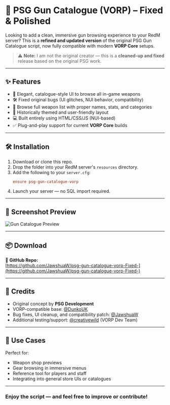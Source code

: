 # 🔫 PSG Gun Catalogue (VORP) – Fixed & Polished

Looking to add a clean, immersive gun browsing experience to your RedM server? This is a **refined and updated version** of the original PSG Gun Catalogue script, now fully compatible with modern **VORP Core** setups.

> ⚠️ **Note:** I am not the original creator — this is a **cleaned-up and fixed** release based on the original PSG work.

---

## ✨ Features

- 🧾 Elegant, catalogue-style UI to browse all in-game weapons
- 🛠️ Fixed original bugs (UI glitches, NUI behavior, compatibility)
- 🔫 Browse full weapon list with proper names, stats, and categories
- 🎨 Historically themed and user-friendly layout
- 💻 Built entirely using HTML/CSS/JS (NUI-based)
- ✅ Plug-and-play support for current **VORP Core** builds

---

## 🛠️ Installation

1. Download or clone this repo.
2. Drop the folder into your RedM server's `resources` directory.
3. Add the following to your `server.cfg`:
   ```cfg
   ensure psg-gun-catalogue-vorp
   ```
4. Launch your server — no SQL import required.

---

## 📸 Screenshot Preview

![Gun Catalogue Preview](https://files.catbox.moe/yz5wd1.jpg)

---

## 📦 Download

🔗 **GitHub Repo:**  
[https://github.com/JawshuaW/psg-gun-catalogue-vorp-Fixed-](https://github.com/JawshuaW/psg-gun-catalogue-vorp-Fixed-)

---

## 🙏 Credits

- Original concept by **PSG Development**
- VORP-compatible base: [@DunkoUK](https://github.com/DunkoUK)
- Bug fixes, UI cleanup, and compatibility patch: [@JawshuaW](https://github.com/JawshuaW)
- Additional testing/support: [@creativewild](https://github.com/creativewild) (VORP Dev Team)

---

## 🎯 Use Cases

Perfect for:
- Weapon shop previews
- Gear browsing in immersive menus
- Reference tool for players and staff
- Integrating into general store UIs or catalogues

---

### Enjoy the script — and feel free to improve or contribute!
